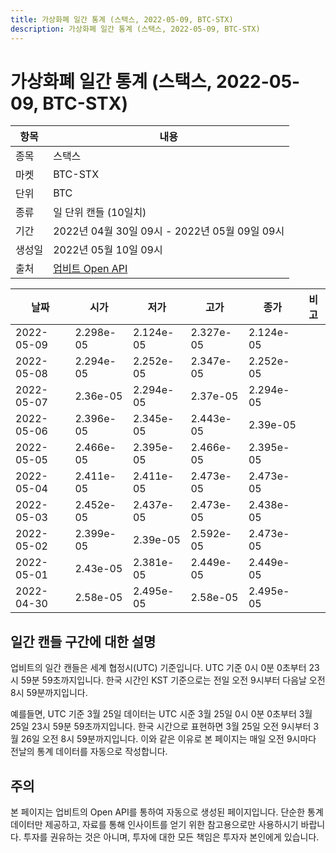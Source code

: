 ```yaml
---
title: 가상화폐 일간 통계 (스택스, 2022-05-09, BTC-STX)
description: 가상화폐 일간 통계 (스택스, 2022-05-09, BTC-STX)
---
```



가상화폐 일간 통계 (스택스, 2022-05-09, BTC-STX)
===

|항목|내용|
|--|--|
|종목|스택스|
|마켓|BTC-STX|
|단위|BTC|
|종류|일 단위 캔들 (10일치)|
|기간|2022년 04월 30일 09시 - 2022년 05월 09일 09시|
|생성일|2022년 05월 10일 09시|
|출처|[업비트 Open API](https://docs.upbit.com)|


|날짜|시가|저가|고가|종가|비고|
|--|--|--|--|--|--|
|2022-05-09|2.298e-05|2.124e-05|2.327e-05|2.124e-05|    |
|2022-05-08|2.294e-05|2.252e-05|2.347e-05|2.252e-05|    |
|2022-05-07|2.36e-05|2.294e-05|2.37e-05|2.294e-05|    |
|2022-05-06|2.396e-05|2.345e-05|2.443e-05|2.39e-05|    |
|2022-05-05|2.466e-05|2.395e-05|2.466e-05|2.395e-05|    |
|2022-05-04|2.411e-05|2.411e-05|2.473e-05|2.473e-05|    |
|2022-05-03|2.452e-05|2.437e-05|2.473e-05|2.438e-05|    |
|2022-05-02|2.399e-05|2.39e-05|2.592e-05|2.473e-05|    |
|2022-05-01|2.43e-05|2.381e-05|2.449e-05|2.449e-05|    |
|2022-04-30|2.58e-05|2.495e-05|2.58e-05|2.495e-05|    |


일간 캔들 구간에 대한 설명
---


업비트의 일간 캔들은 세계 협정시(UTC) 기준입니다. 
UTC 기준 0시 0분 0초부터 23시 59분 59초까지입니다. 
한국 시간인 KST 기준으로는 전일 오전 9시부터 다음날 오전 8시 59분까지입니다. 


예를들면, UTC 기준 3월 25일 데이터는 UTC 시준 3월 25일 0시 0분 0초부터 3월 25일 23시 59분 59초까지입니다. 
한국 시간으로 표현하면 3월 25일 오전 9시부터 3월 26일 오전 8시 59분까지입니다. 
이와 같은 이유로 본 페이지는 매일 오전 9시마다 전날의 통계 데이터를 자동으로 작성합니다. 


주의
---


본 페이지는 업비트의 Open API를 통하여 자동으로 생성된 페이지입니다. 
단순한 통계 데이터만 제공하고, 자료를 통해 인사이트를 얻기 위한 참고용으로만 사용하시기 바랍니다. 
투자를 권유하는 것은 아니며, 투자에 대한 모든 책임은 투자자 본인에게 있습니다. 
